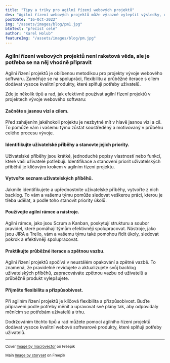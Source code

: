 ```yaml
---
title: "Tipy a triky pro agilní řízení webových projektů"
des: "Agilní řízení webových projektů může výrazně vylepšit výsledky, ušetřit čas, peníze a hlavně frustraci zadavatele."
postDate: "16-Oct-2022"
img: "/assets/images/blog/pm1.jpg"
btnText: "přečíst celé"
author: "Karel Holub"
featureImg: "/assets/images/blog/pm.jpg"
---
```


### Agilní řízení webových projektů není raketová věda, ale je potřeba se na něj vhodně připravit

Agilní řízení projektů je oblíbenou metodikou pro projekty vývoje webového softwaru. Zaměřuje se na spolupráci, flexibilitu a průběžné iterace s cílem dodávat vysoce kvalitní produkty, které splňují potřeby uživatelů.

Zde je několik tipů a rad, jak efektivně používat agilní řízení projektů v projektech vývoje webového softwaru:

#### Začněte s jasnou vizí a cílem.
Před zahájením jakéhokoli projektu je nezbytné mít v hlavě jasnou vizi a cíl. To pomůže vám i vašemu týmu zůstat soustředěný a motivovaný v průběhu celého procesu vývoje.

#### Identifikujte uživatelské příběhy a stanovte jejich priority.
Uživatelské příběhy jsou krátké, jednoduché popisy vlastností nebo funkcí, které vaši uživatelé potřebují. Identifikace a stanovení priorit uživatelských příběhů je klíčovým krokem v agilním řízení projektu.

#### Vytvořte seznam uživatelských příběhů.
Jakmile identifikujete a upřednostníte uživatelské příběhy, vytvořte z nich backlog. To vám a vašemu týmu pomůže sledovat veškerou práci, kterou je třeba udělat, a podle toho stanovit priority úkolů.

#### Používejte agilní rámce a nástroje.
Agilní rámce, jako jsou Scrum a Kanban, poskytují strukturu a soubor pravidel, které pomáhají týmům efektivněji spolupracovat. Nástroje, jako jsou JIRA a Trello, vám a vašemu týmu také pomohou řídit úkoly, sledovat pokrok a efektivněji spolupracovat.

#### Praktikujte průběžné iterace a zpětnou vazbu.
Agilní řízení projektů spočívá v neustálém opakování a zpětné vazbě. To znamená, že pravidelně revidujete a aktualizujete svůj backlog uživatelských příběhů, zapracováváte zpětnou vazbu od uživatelů a průběžně produkt vylepšujete.

#### Přijměte flexibilitu a přizpůsobivost.
Při agilním řízení projektů je klíčová flexibilita a přizpůsobivost. Buďte připraveni podle potřeby měnit a upravovat své plány tak, aby odpovídaly měnícím se potřebám uživatelů a trhu.

Dodržováním těchto tipů a rad můžete pomocí agilního řízení projektů dodávat vysoce kvalitní webové softwarové produkty, které splňují potřeby uživatelů.

----

<sub>Cover <a href="https://www.freepik.com/free-vector/business-management-meeting_3975527.htm#query=project%20management&position=16&from_view=keyword#position=16&query=project%20management">Image by macrovector</a> on Freepik</sub>

<sub>Main <a href="https://www.freepik.com/free-vector/organizing-projects-concept-illustration_5911566.htm#query=project%20management&position=29&from_view=keyword">Image by storyset</a> on Freepik</sub>
